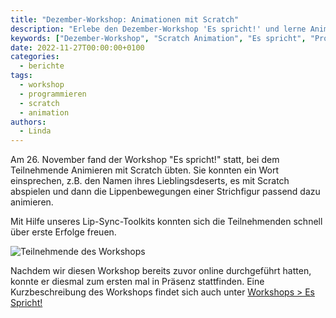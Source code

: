 ```yaml
---
title: "Dezember-Workshop: Animationen mit Scratch"
description: "Erlebe den Dezember-Workshop 'Es spricht!' und lerne Animationen mit Scratch. Teilnehmende animieren Strichfiguren."
keywords: ["Dezember-Workshop", "Scratch Animation", "Es spricht", "Programmieren", "Kinder Workshop", "Animation lernen", "Strichfiguren", "CoderDojo Schöneweide", "Präsenz-Workshop"]
date: 2022-11-27T00:00:00+0100
categories:
  - berichte
tags:
  - workshop
  - programmieren
  - scratch
  - animation
authors:
  - Linda
---
```

Am 26. November fand der Workshop "Es spricht!" statt, bei dem Teilnehmende Animieren mit Scratch übten. 
Sie konnten ein Wort einsprechen, z.B. den Namen ihres Lieblingsdeserts, es mit Scratch abspielen 
und dann die Lippenbewegungen einer Strichfigur passend dazu animieren.

Mit Hilfe unseres Lip-Sync-Toolkits konnten sich die Teilnehmenden schnell über erste Erfolge freuen.

![](/images/cms/teilnehmende.png "Teilnehmende des Workshops")

Nachdem wir diesen Workshop bereits zuvor online durchgeführt hatten, konnte er diesmal zum ersten mal in Präsenz stattfinden.
Eine Kurzbeschreibung des Workshops findet sich auch unter [Workshops > Es Spricht!](https://coderdojo-schoeneweide.github.io/workshops/scratch-lippensynchronisation/)

